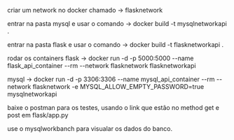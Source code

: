 criar um network no docker chamado -> flasknetwork 

entrar na pasta mysql e usar o comando ->  docker build -t mysqlnetworkapi .

entrar na pasta flask e usar o comando ->  docker build -t flasknetworkapi .

rodar os containers
flask -> docker run -d -p 5000:5000 --name flask_api_container --rm --network flasknetwork flasknetworkapi

mysql -> docker run -d -p 3306:3306 --name mysql_api_container --rm --network flasknetwork -e MYSQL_ALLOW_EMPTY_PASSWORD=true mysqlnetworkapi

baixe o postman para os testes, usando o link que estão no method get e post em flask/app.py

use o mysqlworkbanch para visualar os dados do banco. 
